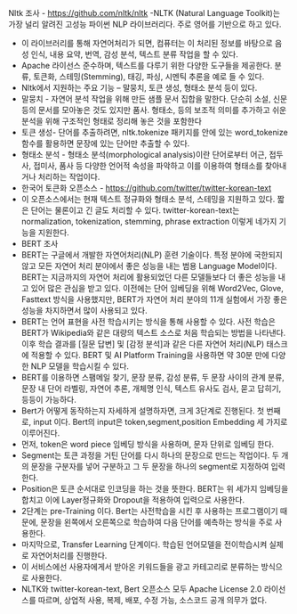 Nltk 조사 - https://github.com/nltk/nltk
-NLTK (Natural Language Toolkit)는 가장 널리 알려진 고성능 파이썬 NLP 라이브러리다. 주로 영어를 기반으로 하고 있다.

- 이 라이브러리를 통해 자연어처리가 되면, 컴퓨터는 이 처리된 정보를 바탕으로 음성 인식, 내용 요약, 번역, 감성 분석, 텍스트 분류 작업을 할 수 있다. 
- Apache 라이선스 준수하며, 텍스트를 다루기 위한 다양한 도구들을 제공한다. 분류, 토큰화, 스테밍(Stemming), 태깅, 파싱, 시멘틱 추론을 예로 들 수 있다. 
- Nltk에서 지원하는 주요 기능 – 말뭉치, 토큰 생성, 형태소 분석 등이 있다.
- 말뭉치 - 자연어 분석 작업을 위해 만든 샘플 문서 집합을 말한다. 단순히 소설, 신문 등의 문서를 모아놓은 것도 있지만 품사. 형태소, 등의 보조적 의미를 추가하고 쉬운 분석을 위해 구조적인 형태로 정리해 놓은 것을 포함한다
- 토큰 생성- 단어를 추출하려면, nltk.tokenize 패키지를 안에 있는 word_tokenize 함수를 활용하면 문장에 있는 단어만 추출할 수 있다. 
- 형태소 분석 - 형태소 분석(morphological analysis)이란 단어로부터 어근, 접두사, 접미사, 품사 등 다양한 언어적 속성을 파악하고 이를 이용하여 형태소를 찾아내거나 처리하는 작업이다.
- 한국어 토큰화 오픈소스 - https://github.com/twitter/twitter-korean-text
- 이 오픈소스에서는 현재 텍스트 정규화와 형태소 분석, 스테밍을 지원하고 있다. 짧은 단어는 물론이고 긴 글도 처리할 수 있다. twitter-korean-text는 normalization, tokenization, stemming, phrase extraction 이렇게 네가지 기능을 지원한다.
- BERT 조사
- BERT는 구글에서 개발한 자연어처리(NLP) 훈련 기술이다. 특정 분야에 국한되지 않고 모든 자연어 처리 분야에서 좋은 성능을 내는 범용 Language Model이다. BERT는 지금까지의 자연어 처리에 활용되었던 다른 모델들보다 더 좋은 성능을 내고 있어 많은 관심을 받고 있다. 이전에는 단어 임베딩을 위해 Word2Vec, Glove, Fasttext 방식을 사용했지만, BERT가 자연어 처리 분야의 11개 실험에서 가장 좋은 성능을 차지하면서 많이 사용되고 있다. 
- BERT는 언어 표현을 사전 학습시키는 방식을 통해 사용할 수 있다. 사전 학습은 BERT가 Wikipedia와 같은 대량의 텍스트 소스로 처음 학습되는 방법을 나타낸다. 이후 학습 결과를 [질문 답변] 및 [감정 분석]과 같은 다른 자연어 처리(NLP) 태스크에 적용할 수 있다. BERT 및 AI Platform Training을 사용하면 약 30분 만에 다양한 NLP 모델을 학습시킬 수 있다.
- BERT를 이용하면 스팸메일 찾기, 문장 분류, 감성 분류,  두 문장 사이의 관계 분류, 문장 내 단어 라벨링, 자연어 추론, 개체명 인식, 텍스트 유사도 검사, 묻고 답히기, 등등이 가능하다.
- Bert가 어떻게 동작하는지 자세하게 설명하자면, 크게 3단계로 진행된다. 첫 번째로, input 이다. Bert의 input은 token,segment,position Embedding 세 가지로 이루어진다. 
- 먼저, token은 word piece 임베딩 방식을 사용하며, 문자 단위로 임베딩 한다. 
- Segment는 토큰 과정을 거틴 단어를 다시 하나의 문장으로 만드는 작업이다. 두 개의 문장을 구분자를 넣어 구분하고 그 두 문장을 하나의 segment로 지정하여 입력한다. 
- Position은 토큰 순서대로 인코딩을 하는 것을 뜻한다. BERT는 위 세가지 임베딩을 합치고 이에 Layer정규화와 Dropout을 적용하여 입력으로 사용한다. 
- 2단계는 pre-Training 이다. Bert는 사전학습을 시킨 후 사용하는 프로그램이기 때문에, 문장을 왼쪽에서 오른쪽으로 학습하여 다음 단어를 예측하는 방식을 주로 사용한다. 
- 마지막으로, Transfer Learning 단계이다. 학습된 언어모델을 전이학습시켜 실제로 자연어처리를 진행한다. 
- 이 서비스에선 사용자에게서 받아온 키워드들을 광고 카테고리로 분류하는 방식으로 사용한다.
- NLTK와 twitter-korean-text, Bert 오픈소스 모두 Apache License 2.0 라이선스를 따르며, 상업적 사용, 복제, 배포, 수정 가능, 소스코드 공개 의무가 없다. 
